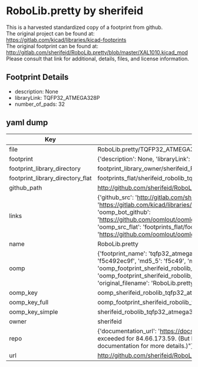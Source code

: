 # RoboLib.pretty by sherifeid  
This is a harvested standardized copy of a footprint from github.  
The original project can be found at:  
https://gitlab.com/kicad/libraries/kicad-footprints  
The original footprint can be found at:
http://gitlab.com/sherifeid/RoboLib.pretty/blob/master/XAL1010.kicad_mod
Please consult that link for additional, details, files, and license information.  
## Footprint Details
* description: None  
* libraryLink: TQFP32_ATMEGA328P  
* number_of_pads: 32  
## yaml dump  
| Key | Value |  
| --- | --- |  
| file | RoboLib.pretty/TQFP32_ATMEGA328P.kicad_mod |  
| footprint | {'description': None, 'libraryLink': 'TQFP32_ATMEGA328P', 'number_of_pads': 32} |  
| footprint_library_directory | footprint_library_owner/sherifeid_RoboLib.pretty |  
| footprint_library_directory_flat | footprints_flat/sherifeid_robolib_tqfp32_atmega328p/working |  
| github_path | http://github.com/sherifeid/RoboLib.pretty/blob/master/TQFP32_ATMEGA328P.kicad_mod |  
| links | {'github_src': 'http://gitlab.com/sherifeid/RoboLib.pretty/blob/master/XAL1010.kicad_mod', 'github_src_repo': 'https://gitlab.com/kicad/libraries/kicad-footprints', 'oomp_bot': 'footprints/sherifeid_robolib_tqfp32_atmega328p/working', 'oomp_bot_github': 'https://github.com/oomlout/oomlout_oomp_footprint_bot/tree/main/footprints/sherifeid_robolib_tqfp32_atmega328p/working', 'oomp_src_flat': 'footprints_flat/footprints_flat/sherifeid_robolib_tqfp32_atmega328p/working', 'oomp_src_flat_github': 'https://github.com/oomlout/oomlout_oomp_footprint_src/tree/main/footprints_flat/sherifeid_robolib_tqfp32_atmega328p/working'} |  
| name | RoboLib.pretty |  
| oomp | {'footprint_name': 'tqfp32_atmega328p', 'library_name': 'robolib', 'md5': 'f5c492ec9fac27c3a7d924bf1adfc1b0', 'md5_10': 'f5c492ec9f', 'md5_5': 'f5c49', 'md5_6': 'f5c492', 'oomp_key': 'oomp_sherifeid_robolib_tqfp32_atmega328p', 'oomp_key_extra': 'oomp_footprint_sherifeid_robolib_tqfp32_atmega328p', 'oomp_key_full': 'oomp_footprint_sherifeid_robolib_tqfp32_atmega328p_f5c492', 'oomp_key_simple': 'sherifeid_robolib_tqfp32_atmega328p', 'original_filename': 'RoboLib.pretty/TQFP32_ATMEGA328P.kicad_mod', 'owner_name': 'sherifeid'} |  
| oomp_key | oomp_sherifeid_robolib_tqfp32_atmega328p |  
| oomp_key_full | oomp_footprint_sherifeid_robolib_tqfp32_atmega328p |  
| oomp_key_simple | sherifeid_robolib_tqfp32_atmega328p |  
| owner | sherifeid |  
| repo | {'documentation_url': 'https://docs.github.com/rest/overview/resources-in-the-rest-api#rate-limiting', 'message': "API rate limit exceeded for 84.66.173.59. (But here's the good news: Authenticated requests get a higher rate limit. Check out the documentation for more details.)"} |  
| url | http://github.com/sherifeid/RoboLib.pretty |  

